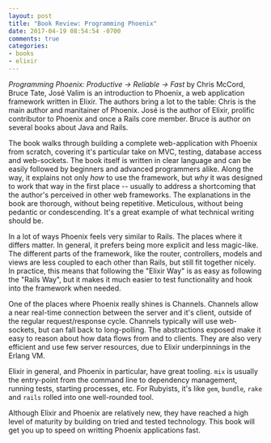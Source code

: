 ```yaml
---
layout: post
title: "Book Review: Programming Phoenix"
date: 2017-04-19 08:54:54 -0700
comments: true
categories:
- books
- elixir
---
```


*Programming Phoenix: Productive -> Reliable -> Fast* by Chris McCord, Bruce Tate, José Valim is an introduction to Phoenix, a web application framework written in Elixir. The authors bring a lot to the table: Chris is the main author and manitainer of Phoenix. José is the author of Elixir, prolific contributor to Phoenix and once a Rails core member. Bruce is author on several books about Java and Rails.

The book walks through building a complete web-application with Phoenix from scratch, covering it's particular take on MVC, testing, database access and web-sockets. The book itself is written in clear language and can be easily followed by beginners and advanced programmers alike. Along the way, it explains not only _how_ to use the framework, but _why_ it was designed to work that way in the first place -- usually to address a shortcoming that the author's perceived in other web frameworks. The explanations in the book are thorough, without being repetitive. Meticulous, without being pedantic or condescending. It's a great example of what technical writing should be.

In a lot of ways Phoenix feels very similar to Rails. The places where it differs matter. In general, it prefers being more explicit and less magic-like. The different parts of the framework, like the router, controllers, models and views are less coupled to each other than Rails, but still fit together nicely. In practice, this means that following the "Elixir Way" is as easy as following the "Rails Way", but it makes it much easier to test functionality and hook into the framework when needed.

One of the places where Phoenix really shines is Channels. Channels allow a near real-time connection between the server and it's client, outside of the regular request/response cycle. Channels typically will use web-sockets, but can fall back to long-polling. The abstractions exposed make it easy to reason about how data flows from and to clients. They are also very efficient and use few server resources, due to Elixir underpinnings in the Erlang VM.

Elixir in general, and Phoenix in particular, have great tooling. `mix` is usually the entry-point from the command line to dependency management, running tests, starting processes, etc. For Rubyists, it's like `gem`, `bundle`, `rake` and `rails` rolled into one well-rounded tool.

Although Elixir and Phoenix are relatively new, they have reached a high level of maturity by building on tried and tested technology. This book will get you up to speed on writting Phoenix applications fast.
